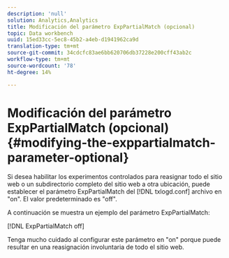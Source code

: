 ```yaml
---
description: 'null'
solution: Analytics,Analytics
title: Modificación del parámetro ExpPartialMatch (opcional)
topic: Data workbench
uuid: 15ed33cc-5ec8-45b2-a4eb-d1941962ca9d
translation-type: tm+mt
source-git-commit: 34cdcfc83ae6bb620706db37228e200cff43ab2c
workflow-type: tm+mt
source-wordcount: '78'
ht-degree: 14%

---
```



# Modificación del parámetro ExpPartialMatch (opcional){#modifying-the-exppartialmatch-parameter-optional}

Si desea habilitar los experimentos controlados para reasignar todo el sitio web o un subdirectorio completo del sitio web a otra ubicación, puede establecer el parámetro ExpPartialMatch del [!DNL txlogd.conf] archivo en &quot;on&quot;. El valor predeterminado es &quot;off&quot;.

A continuación se muestra un ejemplo del parámetro ExpPartialMatch:

[!DNL ExpPartialMatch off]

Tenga mucho cuidado al configurar este parámetro en &quot;on&quot; porque puede resultar en una reasignación involuntaria de todo el sitio web.
